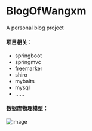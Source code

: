 # BlogOfWangxm
A personal blog project

#### 项目相关：
 - springboot
 - springmvc
 - freemarker
 - shiro
 - mybaits
 - mysql
 - ......
 
#### 数据库物理模型：
![image](https://github.com/eussi/BlogOfWangxm/blob/master/doc/db_pdm.png)
